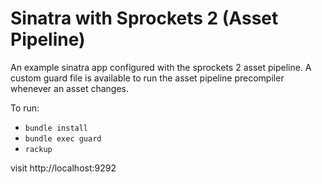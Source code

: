 # Sinatra with Sprockets 2 (Asset Pipeline)

An example sinatra app configured with the sprockets 2 asset pipeline. A custom guard file is available to run the asset pipeline precompiler whenever an asset changes.

To run:

* `bundle install`
* `bundle exec guard`
* `rackup`

visit http://localhost:9292
